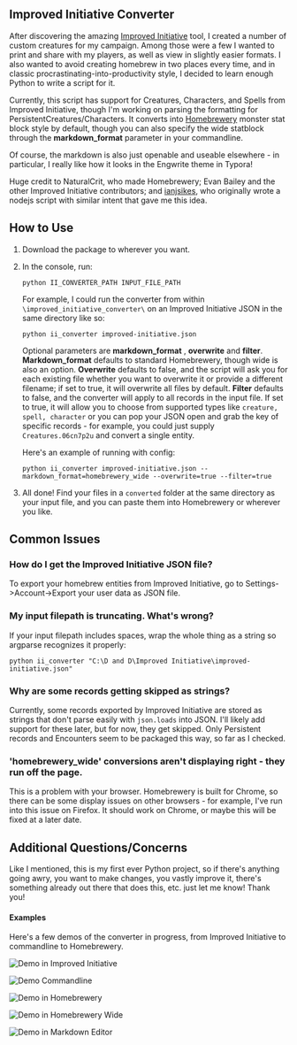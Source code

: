 

## Improved Initiative Converter

After discovering the amazing [Improved Initiative](https://www.improved-initiative.com) tool, I created a number of custom creatures for my campaign. Among those were a few I wanted to print and share with my players, as well as view in slightly easier formats. I also wanted to avoid creating homebrew in two places every time, and in classic procrastinating-into-productivity style, I decided to learn enough Python to write a script for it.

Currently, this script has support for Creatures, Characters, and Spells from Improved Initiative, though I'm working on parsing the formatting for PersistentCreatures/Characters. It converts into [Homebrewery](https://homebrewery.naturalcrit.com/) monster stat block style by default, though you can also specify the wide statblock through the **markdown_format** parameter in your commandline. 

Of course, the markdown is also just openable and useable elsewhere - in particular, I really like how it looks in the Engwrite theme in Typora!

Huge credit to NaturalCrit, who made Homebrewery; Evan Bailey and the other Improved Initiative contributors; and [ianjsikes](https://gist.github.com/ianjsikes/1aedfd113243d9cfe69c3b445f1cb562), who originally wrote a nodejs script with similar intent that gave me this idea.

## How to Use

1. Download the package to wherever you want.

2. In the console, run:

   `python II_CONVERTER_PATH INPUT_FILE_PATH `

   For  example, I could run the converter from within `\improved_initiative_converter\` on an Improved Initiative JSON in the same directory like so:

   `python ii_converter improved-initiative.json`

   Optional parameters are **markdown_format** , **overwrite** and **filter**. **Markdown_format** defaults to standard Homebrewery, though wide is also an option. **Overwrite** defaults to false, and the script will ask you for each existing file whether you want to overwrite it or provide a different filename; if set to true, it will overwrite all files by default.  **Filter** defaults to false, and the converter will apply to all records in the input file. If set to true, it will allow you to choose from supported types like `creature, spell, character` or you can pop your JSON open and grab the key of specific records - for example, you could just supply `Creatures.06cn7p2u` and convert a single entity.

   Here's an example of running with config:

   `python ii_converter improved-initiative.json --markdown_format=homebrewery_wide --overwrite=true --filter=true` 

3. All done! Find your files in a `converted` folder at the same directory as your input file, and you can paste them into Homebrewery or wherever you like.

## Common Issues

### How do I get the Improved Initiative JSON file?

To export your homebrew entities from Improved Initiative, go to Settings->Account->Export your user data as JSON file.

### My input filepath is truncating. What's wrong?

If your input filepath includes spaces, wrap the whole thing as a string so argparse recognizes it properly:

`python ii_converter "C:\D and D\Improved Initiative\improved-initiative.json" `

### Why are some records getting skipped as strings?

Currently, some records exported by Improved Initiative are stored as strings that don't parse easily with `json.loads` into JSON. I'll likely add support for these later, but for now, they get skipped. Only Persistent records and Encounters seem to be packaged this way, so far as I checked.

### 'homebrewery_wide' conversions aren't displaying right - they run off the page.

This is a problem with your browser. Homebrewery is built for Chrome, so there can be some display issues on other browsers - for example, I've run into this issue on Firefox. It should work on Chrome, or maybe this will be fixed at a later date.

## Additional Questions/Concerns

Like I mentioned, this is my first ever Python project, so if there's anything going awry, you want to make changes, you vastly improve it, there's something already out there that does this, etc. just let me know! Thank you!

#### Examples

Here's a few demos of the converter in progress, from Improved Initiative to commandline to Homebrewery.

![Demo in Improved Initiative](../assets/improvedinitiative_ex.PNG?raw=true)

![Demo Commandline](../assets/commandline_ex.PNG?raw=true)

![Demo in Homebrewery](../assets/homebrewery_ex.PNG?raw=true)

![Demo in Homebrewery Wide](../assets/homebrewery_wide_ex.png?raw=true)

![Demo in Markdown Editor](../assets/md_editor_ex.PNG?raw=true)